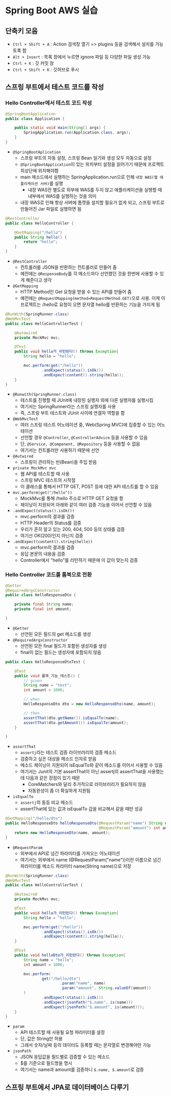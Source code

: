 # Spring Boot AWS 실습

## 단축키 모음

* `Ctrl + Shift + A` : Action 검색창 열기 => plugins 등을 검색해서 설치를 가능토록 함
* `Alt + Insert` : 목록 창에서 누르면 ignore 파일 등 다양한 파일 생성 가능
* `Ctrl + K` : 깃 커밋 창
* `Ctrl + Shift + K` : 깃허브로 푸시



## 스프링 부트에서 테스트 코드를 작성

### Hello Controller에서 테스트 코드 작성

```java
@SpringBootApplication
public class Application {

	public static void main(String[] args) {
		SpringApplication.run(Application.class, args);
	}
}
```



* `@SpringBootAplication`
  * 스프링 부트의 자동 설정, 스프링 Bean 일기와 생성 모두 자동으로 설정
  * `@SpringBootApplication`이 있는 위치부터 설정을 읽어가기 때문에 프로젝트 최상단에 위치해야함
  * main 메소드에서 실행하는 SpringApplication.run으로 인해 `내장 WAS(웹 애플리케이션 서버)`를 실행
    * 내장 WAS란 별도로 외부에 WAS를 두지 않고 애플리케이션을 실행할 때 내부에서 WAS를 실행하는 것을 의미
  * 내장 WAS로 인해 항상 서버에 톰캣을 설치할 필요가 없게 되고, 스프링 부트로 만들어진 Jar 파일로 실행하면 됨



```java
@RestController
public class HelloController {

    @GetMapping("/hello")
    public String hello() {
        return "hello";
    }
}
```

* `@RestController`
  * 컨트롤러를 JSON을 반환하는 컨트롤러로 만들어 줌
  * 예전에는 `@ResponseBody`를 각 메소드마다 선언했던 것을 한번에 사용할 수 있게 해준다고 생각
* `@GetMapping`
  * HTTP Method인 Get 요청을 받을 수 있는 API를 만들어 줌
  * 예전에는 `@RequestMapping(method=RequestMethod.GET)`으로 사용. 이제 이 프로젝트는 /hello로 요청이 오면 문자열 hello를 반환하는 기능을 가지게 됨



```java
@RunWith(SpringRunner.class)
@WebMvcTest
public class HelloControllerTest {

    @Autowired
    private MockMvc mvc;

    @Test
    public void hello가_리턴된다() throws Exception{
        String hello = "hello";

        mvc.perform(get("/hello"))
                .andExpect(status().isOk())
                .andExpect(content().string(hello));
    }
}
```

* `@Runwith(SpringRunner.class)`
  * 테스트를 진행할 때 JUnit에 내장된 실행자 외에 다른 실행자를 실행시킴
  * 여기서는 SpringRunner라는 스프링 실행자를 사용
  * 즉, 스프링 부트 테스트와 JUnit 사이에 연결자 역할을 함
* `@WebMvcTest`
  * 여러 스프링 테스트 어노테이션 중, Web(Spring MVC)에 집중할 수 있는 어노테이션
  * 선언할 경우 `@Controller`, `@ControllerAdvice` 등을 사용할 수 있음
  * 단, `@Service, @Component, @Repository` 등을 사용할 수 없음
  * 여기서는 컨트롤러만 사용하기 때문에 선언
* `@Autwired`
  * 스프링이 관리하는 빈(Bean)을 주입 받음
* `private MockMvc mvc`
  * 웹 API를 테스트할 때 사용
  * 스프링 MVC 테스트의 시작점
  * 이 클래스를 통해서 HTTP GET, POST 등에 대한 API 테스트를 할 수 있음
* `mvc.perform(get("/hello"))`
  * MockMvc를 통해 /hello 주소로 HTTP GET 요청을 함
  * 체이닝이 지원되어 아래와 같이 여러 검증 기능을 이어서 선언할 수 있음
* `.andExpect(status().isOk())`
  * mvc.perform의 결과를 검증
  * HTTP Header의 Status를 검증
  * 우리가 흔히 알고 있는 200, 404, 500 등의 상태를 검증
  * 여기선 OK(200)인지 아닌지 검증
* `.andExpect(content().string(hello))`
  * mvc.perform의 결과를 검증
  * 응답 본문의 내용을 검증
  * Controller에서 "hello"를 리턴하기 때문에 이 값이 맞는지 검증



### Hello Controller 코드를 롬북으로 전환

```java
@Getter
@RequiredArgsConstructor
public class HelloResponseDto {

    private final String name;
    private final int amount;

}
```

* `@Getter`
  * 선언된 모든 필드의 get 메소드를 생성
* `@RequiredArgsConstructor`
  * 선언된 모든 final 필드가 포함된 생성자를 생성
  * final이 없는 필드는 생성자에 포함되지 않음



```java
public class HelloResponseDtoTest {

    @Test
    public void 롬북_기능_테스트() {
        // given
        String name = "test";
        int amount = 1000;

        // when
        HelloResponseDto dto = new HelloResponseDto(name, amount);

        // then
        assertThat(dto.getName()).isEqualTo(name);
        assertThat(dto.getAmount()).isEqualTo(amount);
    }

}
```

* `assertThat`
  * `assertj`라는 테스트 검증 라이브러리의 검증 메소드
  * 검증하고 싶은 대상을 메소드 인자로 받음
  * 메소드 체이닝이 지원되어 isEqualTo와 같이 메소드를 이어서 사용할 수 있음
  * 여기서는 Junit의 기본 assertThat이 아닌 assertj의 assertThat을 사용했는데 다음과 같은 장점이 있기 때문
    * CoreMatchers와 달리 추가적으로 라이브러리가 필요하지 않음
    * 자동완성이 좀 더 확실하게 지원됨
* `isEqualTo`
  * `assertj`의 동등 비교 메소드
  * assertThat에 있는 값과 isEqualTo 갑을 비교해서 같을 때만 성공



```java
@GetMapping("/hello/dto")
public HelloResponseDto helloResponseDto(@RequestParam("name") String name,
                                         @RequestParam("amount") int amount) {
    return new HelloResponseDto(name, amount);
}
```

* `@RequestParam`
  * 외부에서 API로 넘긴 파라미터를 가져오는 어노테이션
  * 여기서는 외부에서 name (@RequestParam("name"))이란 이름으로 넘긴 파라미터를 메소드 파라미터 name(String name)으로 저장



```java
@RunWith(SpringRunner.class)
@WebMvcTest
public class HelloControllerTest {

    @Autowired
    private MockMvc mvc;

    @Test
    public void hello가_리턴된다() throws Exception{
        String hello = "hello";

        mvc.perform(get("/hello"))
                .andExpect(status().isOk())
                .andExpect(content().string(hello));
    }

    @Test
    public void helloDto가_리턴된다() throws Exception{
        String name = "hello";
        int amount = 1000;

        mvc.perform(
                get("/hello/dto")
                        .param("name", name)
                        .param("amount", String.valueOf(amount))
        )
                .andExpect(status().isOk())
                .andExpect(jsonPath("$.name", is(name)))
                .andExpect(jsonPath("$.amount", is(amount)));
    }
}
```

* `param`
  * API 테스트할 때 사용될 요청 파라미터를 설정
  * 단, 값은 String만 허용
  * 그래서 숫자/날짜 등의 데이터도 등록할 때는 문자열로 변경해야만 가능
* `jsonPath`
  * JSON 응답값을 필드별로 검증할 수 있는 메소드
  * $를 기준으로 필드명을 명시
  * 여기서는 name과 amount를 검증하니 `$.name, $.amount`로 검증





## 스프링 부트에서 JPA로 데이터베이스 다루기

